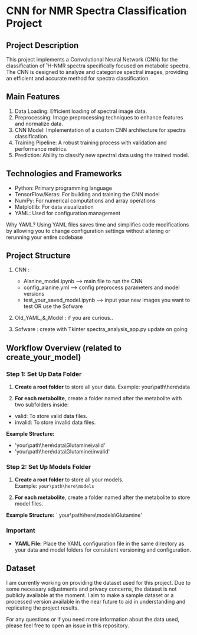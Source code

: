 # CNN for NMR Spectra Classification Project

## Project Description
This project implements a Convolutional Neural Network (CNN) for the classification of ¹H-NMR spectra specifically focused on metabolic spectra. The CNN is designed to analyze and categorize spectral images, providing an efficient and accurate method for spectra classification.

## Main Features
1. Data Loading: Efficient loading of spectral image data.
2. Preprocessing: Image preprocessing techniques to enhance features and normalize data.
3. CNN Model: Implementation of a custom CNN architecture for spectra classification.
4. Training Pipeline: A robust training process with validation and performance metrics.
5. Prediction: Ability to classify new spectral data using the trained model.

## Technologies and Frameworks
- Python: Primary programming language
- TensorFlow/Keras: For building and training the CNN model
- NumPy: For numerical computations and array operations
- Matplotlib: For data visualization
- YAML: Used for configuration management

Why YAML?
Using YAML files saves time and simplifies code modifications by allowing you to change configuration settings without altering or rerunning your entire codebase

## Project Structure
1. CNN :
   - Alanine_model.ipynb --> main file to run the CNN
   - config_alanine.yml --> config preprocess parameters and model versions
   - test_your_saved_model.ipynb --> input your new images you want to test OR use the Sofware

2. Old_YAML_&_Model :  if you are curious..

3. Sofware : create with Tkinter
spectra_analysis_app.py
update on going

## Workflow Overview (related to create_your_model)

### Step 1: Set Up Data Folder
1. **Create a root folder** to store all your data.
Example: your\path\here\data

2. **For each metabolite**, create a folder named after the metabolite with two subfolders inside:

- valid: To store valid data files.
- invalid: To store invalid data files.

**Example Structure:**
- 'your\path\here\data\Glutamine\valid'
- 'your\path\here\data\Glutamine\invalid'


### Step 2: Set Up Models Folder
1. **Create a root folder** to store all your models.  
Example: `your\path\here\models`

2. **For each metabolite**, create a folder named after the metabolite to store model files.

**Example Structure:**
` your\path\here\models\Glutamine'

### Important
- **YAML File:** Place the YAML configuration file in the same directory as your data and model folders for consistent versioning and configuration.
 

## Dataset
I am currently working on providing the dataset used for this project. Due to some necessary adjustments and privacy concerns, the dataset is not publicly available at the moment. I aim to make a sample dataset or a processed version available in the near future to aid in understanding and replicating the project results.

For any questions or if you need more information about the data used, please feel free to open an issue in this repository.
